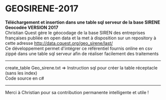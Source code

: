 # GEOSIRENE-2017
<b>Téléchargement et insertion dans une table sql serveur de  la base SIRENE Geocodée VERSION 2017</b><br>
Christian Quest gère le géocodage de la base SIREN des entreprises françaises publiée en open data et la met à disposition sur un repository à cette adresse
http://data.cquest.org/geo_sirene/last/ <br>
Ce développement permet d'intégrer ce référentiel fournis online en csv zippé dans une table sql serveur afin de réaliser facilement des traitements
<hr>
create_table Geo_sirene.txt => Instruction sql pour créer la table réceptacle (sans les index)
<br>
Code source en c# 
<hr>
Merci à Christian pour sa contribution permanente intelligente et utile !
